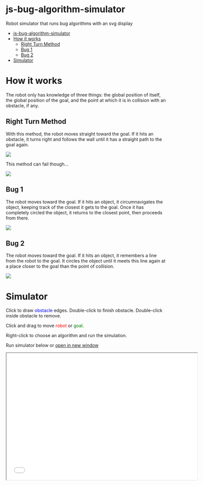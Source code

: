 # js-bug-algorithm-simulator
Robot simulator that runs bug algorithms with an svg display

- [js-bug-algorithm-simulator](#js-bug-algorithm-simulator)
- [How it works](#how-it-works)
	- [Right Turn Method](#right-turn-method)
	- [Bug 1](#bug-1)
	- [Bug 2](#bug-2)
- [Simulator](#simulator)

# How it works
The robot only has knowledge of three things: the global position of itself, the global position of the goal, and the point at which it is in collision with an obstacle, if any.

## Right Turn Method

With this method, the robot moves straight toward the goal. If it hits an obstacle, it turns right and follows the wall until it has a straight path to the goal again.

![](https://i.imgur.com/albGKkB.png)

This method can fail though...

![](https://i.imgur.com/vXyh83x.png)

## Bug 1

The robot moves toward the goal. If it hits an object, it circumnavigates the object, keeping track of the closest it gets to the goal. Once it has completely circled the object, it returns to the closest point, then proceeds from there.

![](https://i.imgur.com/KQWwbB3.png)

## Bug 2

The robot moves toward the goal. If it hits an object, it remembers a line from the robot to the goal. It circles the object until it meets this line again at a place closer to the goal than the point of collision.

![](https://i.imgur.com/hJt5Uae.png)

# Simulator

Click to draw <span style="color:blue">obstacle</span> edges. Double-click to finish obstacle. Double-click inside obstacle to remove.

Click and drag to move <span style="color:red">robot</span> or <span style="color:green">goal</span>.

Right-click to choose an algorithm and run the simulation.

Run simulator below or <a href="#" onClick="MyWindow=window.open('sim.html','MyWindow',width=600,height=400); return false;">open in new window</a>

<iframe src="sim.html" style="width:600px;height:400px"></iframe>
